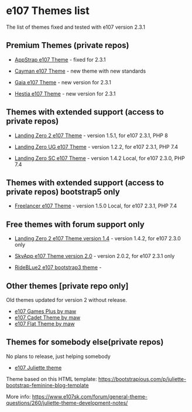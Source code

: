 # e107 Themes list

The list of themes fixed and tested with e107 version 2.3.1

## Premium Themes (private repos)

* [AppStrap e107 Theme](https://github.com/e107-Appstrap-theme) - fixed for 2.3.1

* [Cayman e107 Theme](https://github.com/e107-Cayman-theme) - new theme with new standards

* [Gaia e107 Theme](https://github.com/e107-Gaia-Hestia-themes) - new version for 2.3.1

* [Hestia e107 Theme](https://github.com/e107-Gaia-Hestia-themes) - new version for 2.3.1
 

## Themes with extended support (access to private repos)

* [Landing Zero 2 e107 Theme](https://github.com/e107-themes/Landing-Zero-2-version-1.5) - version 1.5.1, for e107 2.3.1, PHP 8 

* [Landing Zero UG e107 Theme](https://github.com/e107-themes/LZ-theme-for-urbangamers) - version 1.2.2, for e107 2.3.1, PHP 7.4 

* [Landing Zero SC e107 Theme](https://github.com/e107-themes/LZ-theme-for-scupone) - version 1.4.2 Local, for e107 2.3.0, PHP 7.4


## Themes with extended support (access to private repos) bootstrap5 only

* [Freelancer e107 Theme](https://github.com/e107-themes/e107-Freelancer-theme-1.5) - version 1.5.0 Local, for e107 2.3.1, PHP 7.4


## Free themes with forum support only 

* [Landing Zero 2 e107 Theme version 1.4](https://github.com/e107-themes/Landing-Zero-2-version-1.4) - version 1.4.2, for e107 2.3.0 only

* [SkyApp e107 Theme version 2.0](https://github.com/e107-themes/skyapp-e107-theme) - version 2.0.2, for e107 2.3.1 only

* [RideBLue2 e107 bootstrap3 theme](https://github.com/e107-themes/rideblue2-e107-bootstrap3-theme) - 


## Other themes [private repo only]
Old themes updated for version 2 without release.

* [e107 Games Plus by maw](https://github.com/e107-themes/e107-Games-Plus-maw-theme)  
* [e107 Cadet Theme by maw](https://github.com/e107-themes/e107-Cadet-Plus-maw-theme)  
* [e107 Flat Theme by maw](https://github.com/e107-themes/e107-Flat-maw-theme) 

## Themes for somebody else(private repos)
No plans to release, just helping somebody

* [e107 Juliette theme](https://github.com/e107-themes/e107-juliette-theme)  

Theme based on this HTML template: https://bootstrapious.com/p/juliette-bootstrap-feminine-blog-template

More info: https://www.e107sk.com/forum/general-theme-questions/260/juliette-theme-development-notes/
